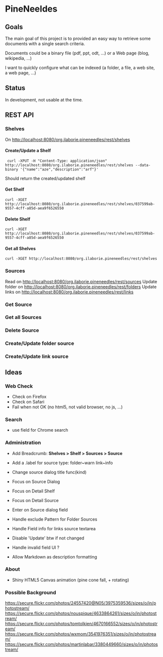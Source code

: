PineNeeldes
===========

Goals
-----
The main goal of this project is to provided an easy way to retrieve some documents with a single search criteria.

Documents could be a binary file (pdf, ppt, odt, …) or a Web page (blog, wikipedia, …)

I want to quickly configure what can be indexed (a folder, a file, a web site, a web page, …)

Status
------
In development, not usable at the time.


REST API
--------

### Shelves

On <http://localhost:8080/org.ilaborie.pineneedles/rest/shelves>

#### Create/Update a Shelf

	 curl -XPUT -H "Content-Type: application/json" http://localhost:8080/org.ilaborie.pineneedles/rest/shelves --data-binary '{"name":"aze","description":"arf"}'
	 
Should return the created/updated shelf

#### Get Shelf

	curl -XGET http://localhost:8080/org.ilaborie.pineneedles/rest/shelves/037599ab-9557-4cff-a85d-aea9f6526550

#### Delete Shelf

	curl -XGET http://localhost:8080/org.ilaborie.pineneedles/rest/shelves/037599ab-9557-4cff-a85d-aea9f6526550


#### Get all Shelves

	curl -XGET http://localhost:8080/org.ilaborie.pineneedles/rest/shelves
	
### Sources

Read on <http://localhost:8080/org.ilaborie.pineneedles/rest/sources>
Update folder on <http://localhost:8080/org.ilaborie.pineneedles/rest/folders>
Update links on <http://localhost:8080/org.ilaborie.pineneedles/rest/links>

### Get Source
### Get all Sources
### Delete Source
### Create/Update folder source
### Create/Update link source

Ideas
-----

### Web Check

* Check on Firefox
* Check on Safari
* Fail when not OK (no html5, not valid browser, no js, ...)

### Search

* use field for Chrome search

### Administration

* Add Breadcrumb: **Shelves > Shelf > Sources > Source**
* Add a .label for source type: folder~warn  link~info
* Change source dialog title func(kind)
* Focus on Source Dialog
* Focus on Detail Shelf
* Focus on Detail Source
* Enter on Source dialog field

* Handle exclude Pattern for Folder Sources
* Handle Field info for links source textarea
* Disable 'Update' btw if not changed
* Handle invalid field UI ?
* Allow Markdown as description formatting

### About

* Shiny HTML5 Canvas animation (pine cone fall, + rotating)

### Possible Background

<https://secure.flickr.com/photos/24557420@N05/3975359536/sizes/o/in/photostream/>
<https://secure.flickr.com/photos/nouspique/4633864261/sizes/o/in/photostream/>
<https://secure.flickr.com/photos/tomtolkien/4670166552/sizes/o/in/photostream/>
<https://secure.flickr.com/photos/wxmom/3541976351/sizes/o/in/photostream/>
<https://secure.flickr.com/photos/martinlabar/3380449660/sizes/o/in/photostream/>

